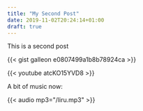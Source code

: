 ```yaml
---
title: "My Second Post"
date: 2019-11-02T20:24:14+01:00
draft: true
---
```


This is a second post

{{< gist galleon e0807499a1b8b78924ca >}}

<!---
This is a comment
--->

{{< youtube atcKO15YVD8 >}}

A bit of music now:

{{< audio mp3="/liru.mp3" >}}